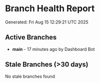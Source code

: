 # Branch Health Report
Generated: Fri Aug 15 12:29:21 UTC 2025

## Active Branches
- **main** - 17 minutes ago by Dashboard Bot

## Stale Branches (>30 days)
No stale branches found
